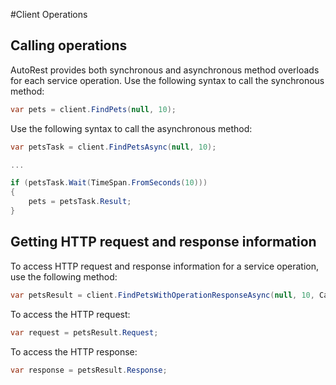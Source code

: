#Client Operations

## Calling operations
AutoRest provides both synchronous and asynchronous method overloads for each service operation. Use the following syntax to call the synchronous method:
```csharp
var pets = client.FindPets(null, 10);
```
Use the following syntax to call the asynchronous method:
```csharp
var petsTask = client.FindPetsAsync(null, 10);

...

if (petsTask.Wait(TimeSpan.FromSeconds(10)))
{
    pets = petsTask.Result;
}
```

## Getting HTTP request and response information
To access HTTP request and response information for a service operation, use the following method: 
```csharp
var petsResult = client.FindPetsWithOperationResponseAsync(null, 10, CancellationToken.None).Result;
```
To access the HTTP request:
```csharp
var request = petsResult.Request;
```
To access the HTTP response:
```csharp
var response = petsResult.Response;
```